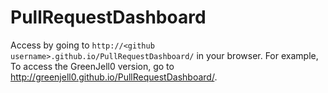# PullRequestDashboard

Access by going to `http://<github username>.github.io/PullRequestDashboard/` in your browser. For example, To access the GreenJell0 version, go to http://greenjell0.github.io/PullRequestDashboard/.
